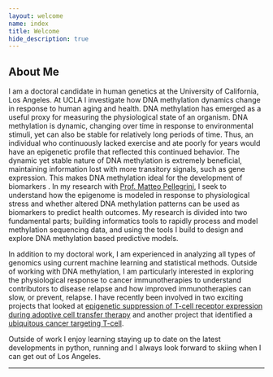 ```yaml
---
layout: welcome
name: index
title: Welcome
hide_description: true
---
```


## About Me


I am a doctoral candidate in human genetics at the University of California, Los Angeles.  At UCLA I investigate how DNA methylation dynamics change in response to human aging and health. DNA methylation has emerged as a useful proxy for measuring the physiological state of an organism. DNA methylation is dynamic, changing over time in response to environmental stimuli, yet can also be stable for relatively long periods of time. Thus, an individual who continuously lacked exercise and ate poorly for years would have an epigenetic profile that reflected this continued behavior. The dynamic yet stable nature of DNA methylation is extremely beneficial, maintaining information lost with more transitory signals, such as gene expression. This makes DNA methylation ideal for the development of biomarkers . In my research with [Prof. Matteo Pellegrini](https://www.pellegrini.mcdb.ucla.edu/), I seek to  understand how the epigenome is modeled in response to physiological stress and whether altered DNA methylation patterns can be used as biomarkers to predict health outcomes. My research is divided into two fundamental parts; building informatics tools to rapidly process and model methylation sequencing data, and using the tools I build to design and explore DNA methylation based predictive models.

In addition to my doctoral work, I am experienced in analyzing all types of genomics using current machine learning and statistical methods. Outside of working with DNA methylation, I am particularly interested in exploring the physiological response to cancer immunotherapies to understand contributors to disease relapse and how improved immunotherapies can slow, or prevent, relapse. I have recently been involved in two exciting projects that looked at [epigenetic suppression of T-cell receptor expression during adoptive cell transfer therapy](https://cancerdiscovery.aacrjournals.org/content/10/11/1645) and another project that identified a [ubiquitous cancer targeting T-cell](https://cancerdiscovery.aacrjournals.org/content/10/11/1645).


Outside of work I enjoy learning staying up to date on the latest developments in python, running and I always look forward to skiing when I can get out of Los Angeles.

***


<!--author-->